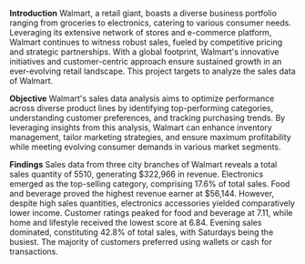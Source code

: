**Introduction**
Walmart, a retail giant, boasts a diverse business portfolio ranging from groceries to electronics, catering to various consumer needs. Leveraging its extensive network of stores and e-commerce platform, Walmart continues to witness robust sales, fueled by competitive pricing and strategic partnerships. With a global footprint, Walmart's innovative initiatives and customer-centric approach ensure sustained growth in an ever-evolving retail landscape. This project targets to analyze the sales data of Walmart.

**Objective**
Walmart's sales data analysis aims to optimize performance across diverse product lines by identifying top-performing categories, understanding customer preferences, and tracking purchasing trends. By leveraging insights from this analysis, Walmart can enhance inventory management, tailor marketing strategies, and ensure maximum profitability while meeting evolving consumer demands in various market segments.

**Findings**
Sales data from three city branches of Walmart reveals a total sales quantity of 5510, generating $322,966 in revenue. Electronics emerged as the top-selling category, comprising 17.6% of total sales. Food and beverage proved the highest revenue earner at $56,144. However, despite high sales quantities, electronics accessories yielded comparatively lower income. Customer ratings peaked for food and beverage at 7.11, while home and lifestyle received the lowest score at 6.84. Evening sales dominated, constituting 42.8% of total sales, with Saturdays being the busiest. The majority of customers preferred using wallets or cash for transactions.
